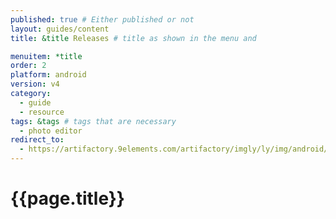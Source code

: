 ```yaml
---
published: true # Either published or not 
layout: guides/content
title: &title Releases # title as shown in the menu and 

menuitem: *title
order: 2
platform: android
version: v4
category: 
  - guide
  - resource
tags: &tags # tags that are necessary
  - photo editor 
redirect_to: 
  - https://artifactory.9elements.com/artifactory/imgly/ly/img/android/photo-editor-sdk/
---
```


# {{page.title}}
